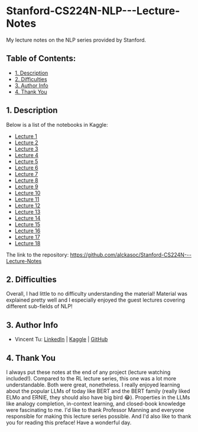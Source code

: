# Stanford-CS224N-NLP---Lecture-Notes
My lecture notes on the NLP series provided by Stanford.

## Table of Contents:
- [1. Description](https://github.com/alckasoc/Stanford-CS234-RL---Lecture-Notes/blob/main/README.md#1-description)
- [2. Difficulties](https://github.com/alckasoc/Stanford-CS234-RL---Lecture-Notes/blob/main/README.md#2-difficulties)
- [3. Author Info](https://github.com/alckasoc/Stanford-CS234-RL---Lecture-Notes/blob/main/README.md#3-author-info)
- [4. Thank You](https://github.com/alckasoc/Stanford-CS234-RL---Lecture-Notes/blob/main/README.md#4-thank-you)

## 1. Description

Below is a list of the notebooks in Kaggle:
* [Lecture 1](https://www.kaggle.com/code/vincenttu/stanford-cs224n-nlp-lecture-1)
* [Lecture 2](https://www.kaggle.com/code/vincenttu/stanford-cs224n-nlp-lecture-2)
* [Lecture 3](https://www.kaggle.com/code/vincenttu/stanford-cs224n-nlp-lecture-3)
* [Lecture 4](https://www.kaggle.com/code/vincenttu/stanford-cs224n-nlp-lecture-4)
* [Lecture 5](https://www.kaggle.com/code/vincenttu/stanford-cs224n-nlp-lecture-5)
* [Lecture 6](https://www.kaggle.com/code/vincenttu/stanford-cs224n-nlp-lecture-6)
* [Lecture 7](https://www.kaggle.com/code/vincenttu/stanford-cs224n-nlp-lecture-7)
* [Lecture 8](https://www.kaggle.com/code/vincenttu/stanford-cs224n-nlp-lecture-8)
* [Lecture 9](https://www.kaggle.com/code/vincenttu/stanford-cs224n-nlp-lecture-9)
* [Lecture 10](https://www.kaggle.com/code/vincenttu/stanford-cs224n-nlp-lecture-10)
* [Lecture 11](https://www.kaggle.com/code/vincenttu/stanford-cs224n-nlp-lecture-11)
* [Lecture 12](https://www.kaggle.com/code/vincenttu/stanford-cs224n-nlp-lecture-12)
* [Lecture 13](https://www.kaggle.com/code/vincenttu/stanford-cs224n-nlp-lecture-13)
* [Lecture 14](https://www.kaggle.com/code/vincenttu/stanford-cs224n-nlp-lecture-14)
* [Lecture 15](https://www.kaggle.com/code/vincenttu/stanford-cs224n-nlp-lecture-15)
* [Lecture 16](https://www.kaggle.com/code/vincenttu/stanford-cs224n-nlp-lecture-16)
* [Lecture 17](https://www.kaggle.com/code/vincenttu/stanford-cs224n-nlp-lecture-17)
* [Lecture 18](https://www.kaggle.com/code/vincenttu/stanford-cs224n-nlp-lecture-18)


The link to the repository: https://github.com/alckasoc/Stanford-CS224N---Lecture-Notes

## 2. Difficulties

Overall, I had little to no difficulty understanding the material! Material was explained pretty well and I especially enjoyed the guest lectures covering different sub-fields of NLP!

## 3. Author Info

- Vincent Tu:            [LinkedIn](https://www.linkedin.com/in/vincent-tu-422b18208/) | [Kaggle](https://www.kaggle.com/vincenttu) | [GitHub](https://github.com/alckasoc)

## 4. Thank You

I always put these notes at the end of any project (lecture watching included!). Compared to the RL lecture series, this one was a lot more understandable. Both were great, nonetheless. I really enjoyed learning about the popular LLMs of today like BERT and the BERT family (really liked ELMo and ERNIE, they should also have big bird 😂). Properties in the LLMs like analogy completion, in-context learning, and closed-book knowledge were fascinating to me. I'd like to thank Professor Manning and everyone responsible for making this lecture series possible. And I'd also like to thank you for reading this preface! Have a wonderful day.
